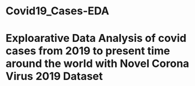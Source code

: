 # Covid19_Cases-EDA
# Exploarative Data Analysis of covid cases from 2019 to present time around the world with Novel Corona Virus 2019 Dataset
